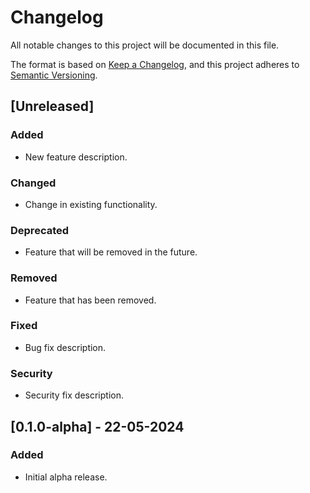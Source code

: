 # Changelog

All notable changes to this project will be documented in this file.

The format is based on [Keep a Changelog](https://keepachangelog.com/en/1.0.0/), 
and this project adheres to [Semantic Versioning](https://semver.org/spec/v2.0.0.html).

## [Unreleased]

### Added
- New feature description.

### Changed
- Change in existing functionality.

### Deprecated
- Feature that will be removed in the future.

### Removed
- Feature that has been removed.

### Fixed
- Bug fix description.

### Security
- Security fix description.

## [0.1.0-alpha] - 22-05-2024
### Added
- Initial alpha release.

